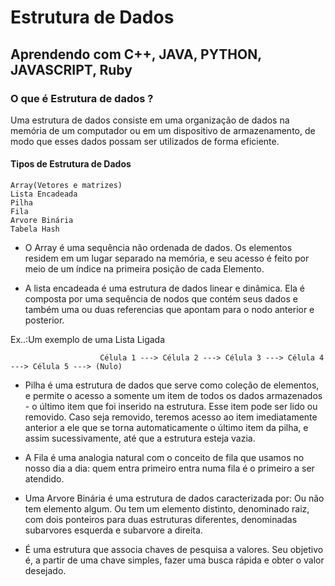 # Estrutura de Dados 
## Aprendendo com C++, JAVA, PYTHON, JAVASCRIPT, Ruby

### O que é Estrutura de dados ?

Uma estrutura de dados consiste em uma organização de dados na memória de um computador ou em um dispositivo de armazenamento, de modo que esses dados possam ser utilizados de forma eficiente.

#### Tipos de Estrutura de Dados 

    Array(Vetores e matrizes)
    Lista Encadeada 
    Pilha 
    Fila
    Arvore Binária 
    Tabela Hash
    

*  O Array é uma sequência não ordenada de dados. Os elementos residem em um lugar separado na memória, e seu acesso é feito por meio de um índice na primeira posição de cada Elemento.

*  A lista encadeada é uma estrutura de dados linear e dinâmica. Ela é composta por uma sequência de nodos que contém seus dados e também uma ou duas referencias que apontam para o nodo anterior e posterior.

Ex..:Um exemplo de uma Lista Ligada

                        Célula 1 ---> Célula 2 ---> Célula 3 ---> Célula 4 ---> Célula 5 ---> (Nulo)
 
*  Pilha é uma estrutura de dados que serve como coleção de elementos, e permite o acesso a somente um item de todos os dados armazenados - o último item que foi inserido na estrutura. Esse item pode ser lido ou removido. Caso seja removido, teremos acesso ao 
item imediatamente anterior a ele que se torna automaticamente o último item da pilha, e assim sucessivamente, até que a estrutura esteja vazia.

*  A Fila é uma analogia natural com o conceito de fila que usamos no nosso dia a dia: quem entra primeiro entra numa fila é o primeiro a ser atendido.

*  Uma Arvore Binária é uma estrutura de dados caracterizada por: Ou não tem elemento algum. Ou tem um elemento distinto, denominado raiz, com dois ponteiros para duas estruturas diferentes, denominadas subarvores esquerda e subarvore a direita.

*  É uma estrutura que associa chaves de pesquisa a valores. Seu objetivo é, a partir de uma chave simples, fazer uma busca rápida e obter o valor desejado. 

   
  



